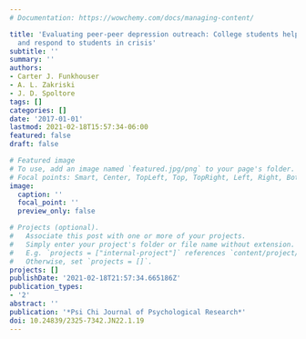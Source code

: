 ```yaml
---
# Documentation: https://wowchemy.com/docs/managing-content/

title: 'Evaluating peer-peer depression outreach: College students helping peers approach
  and respond to students in crisis'
subtitle: ''
summary: ''
authors:
- Carter J. Funkhouser
- A. L. Zakriski
- J. D. Spoltore
tags: []
categories: []
date: '2017-01-01'
lastmod: 2021-02-18T15:57:34-06:00
featured: false
draft: false

# Featured image
# To use, add an image named `featured.jpg/png` to your page's folder.
# Focal points: Smart, Center, TopLeft, Top, TopRight, Left, Right, BottomLeft, Bottom, BottomRight.
image:
  caption: ''
  focal_point: ''
  preview_only: false

# Projects (optional).
#   Associate this post with one or more of your projects.
#   Simply enter your project's folder or file name without extension.
#   E.g. `projects = ["internal-project"]` references `content/project/deep-learning/index.md`.
#   Otherwise, set `projects = []`.
projects: []
publishDate: '2021-02-18T21:57:34.665186Z'
publication_types:
- '2'
abstract: ''
publication: '*Psi Chi Journal of Psychological Research*'
doi: 10.24839/2325-7342.JN22.1.19
---
```


